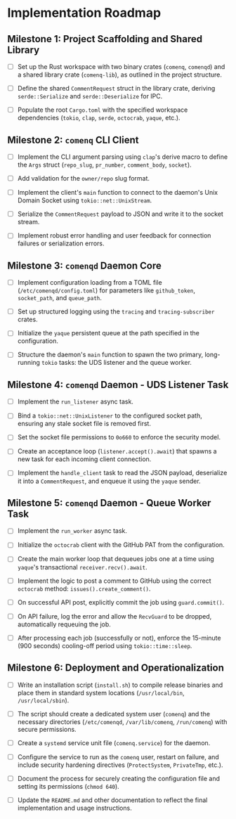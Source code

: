 # Implementation Roadmap

## Milestone 1: Project Scaffolding and Shared Library

- [ ] Set up the Rust workspace with two binary crates (`comenq`, `comenqd`) and a shared library crate (`comenq-lib`), as outlined in the project structure.

- [ ] Define the shared `CommentRequest` struct in the library crate, deriving `serde::Serialize` and `serde::Deserialize` for IPC.

- [ ] Populate the root `Cargo.toml` with the specified workspace dependencies (`tokio`, `clap`, `serde`, `octocrab`, `yaque`, etc.).

## Milestone 2: `comenq` CLI Client

- [ ] Implement the CLI argument parsing using `clap`'s derive macro to define the `Args` struct (`repo_slug`, `pr_number`, `comment_body`, `socket`).

- [ ] Add validation for the `owner/repo` slug format.

- [ ] Implement the client's `main` function to connect to the daemon's Unix Domain Socket using `tokio::net::UnixStream`.

- [ ] Serialize the `CommentRequest` payload to JSON and write it to the socket stream.

- [ ] Implement robust error handling and user feedback for connection failures or serialization errors.

## Milestone 3: `comenqd` Daemon Core

- [ ] Implement configuration loading from a TOML file (`/etc/comenqd/config.toml`) for parameters like `github_token`, `socket_path`, and `queue_path`.

- [ ] Set up structured logging using the `tracing` and `tracing-subscriber` crates.

- [ ] Initialize the `yaque` persistent queue at the path specified in the configuration.

- [ ] Structure the daemon's `main` function to spawn the two primary, long-running `tokio` tasks: the UDS listener and the queue worker.

## Milestone 4: `comenqd` Daemon - UDS Listener Task

- [ ] Implement the `run_listener` async task.

- [ ] Bind a `tokio::net::UnixListener` to the configured socket path, ensuring any stale socket file is removed first.

- [ ] Set the socket file permissions to `0o660` to enforce the security model.

- [ ] Create an acceptance loop (`listener.accept().await`) that spawns a new task for each incoming client connection.

- [ ] Implement the `handle_client` task to read the JSON payload, deserialize it into a `CommentRequest`, and enqueue it using the `yaque` sender.

## Milestone 5: `comenqd` Daemon - Queue Worker Task

- [ ] Implement the `run_worker` async task.

- [ ] Initialize the `octocrab` client with the GitHub PAT from the configuration.

- [ ] Create the main worker loop that dequeues jobs one at a time using `yaque`'s transactional `receiver.recv().await`.

- [ ] Implement the logic to post a comment to GitHub using the correct `octocrab` method: `issues().create_comment()`.

- [ ] On successful API post, explicitly commit the job using `guard.commit()`.

- [ ] On API failure, log the error and allow the `RecvGuard` to be dropped, automatically requeuing the job.

- [ ] After processing each job (successfully or not), enforce the 15-minute (900 seconds) cooling-off period using `tokio::time::sleep`.

## Milestone 6: Deployment and Operationalization

- [ ] Write an installation script (`install.sh`) to compile release binaries and place them in standard system locations (`/usr/local/bin`, `/usr/local/sbin`).

- [ ] The script should create a dedicated system user (`comenq`) and the necessary directories (`/etc/comenqd`, `/var/lib/comenq`, `/run/comenq`) with secure permissions.

- [ ] Create a `systemd` service unit file (`comenq.service`) for the daemon.

- [ ] Configure the service to run as the `comenq` user, restart on failure, and include security hardening directives (`ProtectSystem`, `PrivateTmp`, etc.).

- [ ] Document the process for securely creating the configuration file and setting its permissions (`chmod 640`).

- [ ] Update the `README.md` and other documentation to reflect the final implementation and usage instructions.